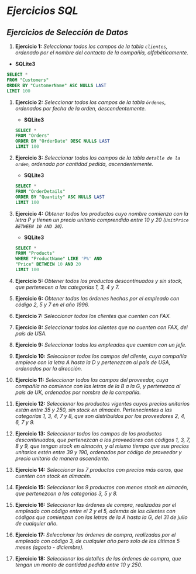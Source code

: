 <!-- Autor: Daniel Benjamin Perez Morales -->
<!-- GitHub: https://github.com/DanielPerezMoralesDev13 -->
<!-- Correo electrónico: danielperezdev@proton.me -->

# ***Ejercicios SQL***

## ***Ejercicios de Selección de Datos***

1. **Ejercicio 1:** *Seleccionar todos los campos de la tabla `clientes`, ordenado por el nombre del contacto de la compañía, alfabéticamente.*

- **SQLite3**

```sql
SELECT *
FROM "Customers"
ORDER BY "CustomerName" ASC NULLS LAST 
LIMIT 100
```

1. **Ejercicio 2:** *Seleccionar todos los campos de la tabla `órdenes`, ordenados por fecha de la orden, descendentemente.*

   - **SQLite3**

   ```sql
   SELECT * 
   FROM "Orders"
   ORDER BY "OrderDate" DESC NULLS LAST
   LIMIT 100
   ```

2. **Ejercicio 3:** *Seleccionar todos los campos de la tabla `detalle de la orden`, ordenada por cantidad pedida, ascendentemente.*

   - **SQLite3**

   ```sql
   SELECT *
   FROM "OrderDetails"
   ORDER BY "Quantity" ASC NULLS LAST
   LIMIT 100
   ```

3. **Ejercicio 4:** *Obtener todos los productos cuyo nombre comienza con la letra P y tienen un precio unitario comprendido entre 10 y 20 (`UnitPrice BETWEEN 10 AND 20`).*

    - **SQLite3**

    ```sql
    SELECT *
    FROM "Products"
    WHERE "ProductName" LIKE 'P%' AND
    "Price" BETWEEN 10 AND 20
    LIMIT 100
    ```

4. **Ejercicio 5:** *Obtener todos los productos descontinuados y sin stock, que pertenecen a las categorías 1, 3, 4 y 7.*

5. **Ejercicio 6:** *Obtener todas las órdenes hechas por el empleado con código 2, 5 y 7 en el año 1996.*

6. **Ejercicio 7:** *Seleccionar todos los clientes que cuenten con FAX.*

7. **Ejercicio 8:** *Seleccionar todos los clientes que no cuenten con FAX, del país de USA.*

8. **Ejercicio 9:** *Seleccionar todos los empleados que cuentan con un jefe.*

9. **Ejercicio 10:** *Seleccionar todos los campos del cliente, cuya compañía empiece con la letra A hasta la D y pertenezcan al país de USA, ordenados por la dirección.*

10. **Ejercicio 11:** *Seleccionar todos los campos del proveedor, cuya compañía no comience con las letras de la B a la G, y pertenezca al país de UK, ordenados por nombre de la compañía.*

11. **Ejercicio 12:** *Seleccionar los productos vigentes cuyos precios unitarios están entre 35 y 250, sin stock en almacén. Pertenecientes a las categorías 1, 3, 4, 7 y 8, que son distribuidos por los proveedores 2, 4, 6, 7 y 9.*

12. **Ejercicio 13:** *Seleccionar todos los campos de los productos descontinuados, que pertenezcan a los proveedores con códigos 1, 3, 7, 8 y 9, que tengan stock en almacén, y al mismo tiempo que sus precios unitarios estén entre 39 y 190, ordenados por código de proveedor y precio unitario de manera ascendente.*

13. **Ejercicio 14:** *Seleccionar los 7 productos con precios más caros, que cuenten con stock en almacén.*

14. **Ejercicio 15:** *Seleccionar los 9 productos con menos stock en almacén, que pertenezcan a las categorías 3, 5 y 8.*

15. **Ejercicio 16:** *Seleccionar las órdenes de compra, realizadas por el empleado con código entre el 2 y el 5, además de los clientes con códigos que comienzan con las letras de la A hasta la G, del 31 de julio de cualquier año.*

16. **Ejercicio 17:** *Seleccionar las órdenes de compra, realizadas por el empleado con código 3, de cualquier año pero solo de los últimos 5 meses (agosto - diciembre).*

17. **Ejercicio 18:** *Seleccionar los detalles de las órdenes de compra, que tengan un monto de cantidad pedida entre 10 y 250.*
